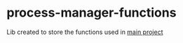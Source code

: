 # process-manager-functions
Lib created to store the functions used in [main project](https://github.com/Gabao-Farias/Process_manager)

